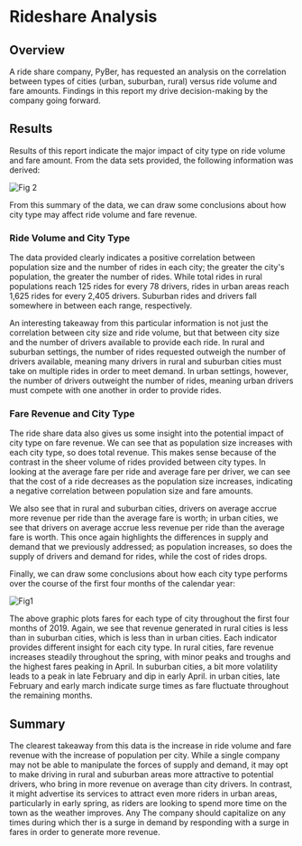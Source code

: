 # Rideshare Analysis

## Overview

A ride share company, PyBer, has requested an analysis on the correlation between types of cities (urban, suburban, rural) versus ride volume and fare amounts. Findings in this report my drive decision-making by the company going forward.

## Results

Results of this report indicate the major impact of city type on ride volume and fare amount. From the data sets provided, the following information was derived:

![Fig 2](https://user-images.githubusercontent.com/94264643/150647052-67d51540-e04a-4a21-9fda-9b4ecee98a0e.png)

From this summary of the data, we can draw some conclusions about how city type may affect ride volume and fare revenue.

### Ride Volume and City Type

The data provided clearly indicates a positive correlation between population size and the number of rides in each city; the greater the city's population, the greater the number of rides. While total rides in rural populations reach 125 rides for every 78 drivers, rides in urban areas reach 1,625 rides for every 2,405 drivers. Suburban rides and drivers fall somewhere in between each range, respectively.

An interesting takeaway from this particular information is not just the correlation between city size and ride volume, but that between city size and the number of drivers available to provide each ride. In rural and suburban settings, the number of rides requested outweigh the number of drivers available, meaning many drivers in rural and suburban cities must take on multiple rides in order to meet demand. In urban settings, however, the number of drivers outweight the number of rides, meaning urban drivers must compete with one another in order to provide rides.

### Fare Revenue and City Type

The ride share data also gives us some insight into the potential impact of city type on fare revenue. We can see that as population size increases with each city type, so does total revenue. This makes sense because of the contrast in the sheer volume of rides provided between city types. In looking at the average fare per ride and average fare per driver, we can see that the cost of a ride decreases as the population size increases, indicating a negative correlation between population size and fare amounts.

We also see that in rural and suburban cities, drivers on average accrue more revenue per ride than the average fare is worth; in urban cities, we see that drivers on average accrue less revenue per ride than the average fare is worth. This once again highlights the differences in supply and demand that we previously addressed; as population increases, so does the supply of drivers and demand for rides, while the cost of rides drops. 

Finally, we can draw some conclusions about how each city type performs over the course of the first four months of the calendar year:

![Fig1](https://user-images.githubusercontent.com/94264643/150647049-fb8c6fc3-3c20-468f-9961-949d379ab680.png)

The above graphic plots fares for each type of city throughout the first four months of 2019. Again, we see that revenue generated in rural cities is less than in suburban cities, which is less than in urban cities. Each indicator provides different insight for each city type. In rural cities, fare revenue increases steadily throughout the spring, with minor peaks and troughs and the highest fares peaking in April. In suburban cities, a bit more volatility leads to a peak in late February and dip in early April. in urban cities, late February and early march indicate surge times as fare fluctuate throughout the remaining months.

## Summary

The clearest takeaway from this data is the increase in ride volume and fare revenue with the increase of population per city. While a single company may not be able to manipulate the forces of supply and demand, it may opt to make driving in rural and suburban areas more attractive to potential drivers, who bring in more revenue on average than city drivers. In contrast, it might advertise its services to attract even more riders in urban areas, particularly in early spring, as riders are looking to spend more time on the town as the weather improves. Any The company should capitalize on any times during which ther is a surge in demand by responding with a surge in fares in order to generate more revenue.
